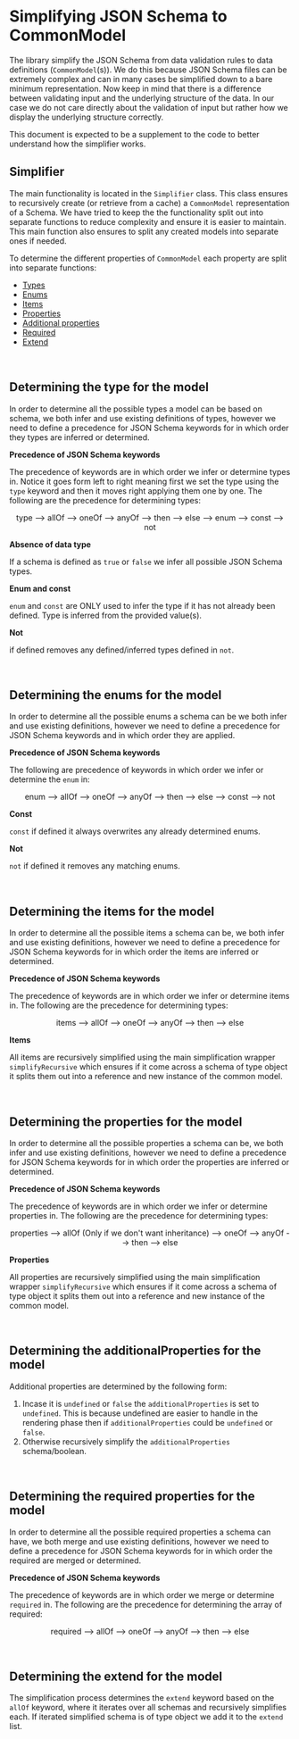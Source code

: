 # Simplifying JSON Schema to CommonModel

The library simplify the JSON Schema from data validation rules to data definitions (`CommonModel`(s)). We do this because JSON Schema files can be extremely complex and can in many cases be simplified down to a bare minimum representation. Now keep in mind that there is a difference between validating input and the underlying structure of the data. In our case we do not care directly about the validation of input but rather how we display the underlying structure correctly.

This document is expected to be a supplement to the code to better understand how the simplifier works.

## Simplifier
The main functionality is located in the `Simplifier` class. This class ensures to recursively create (or retrieve from a cache) a `CommonModel` representation of a Schema. We have tried to keep the the functionality split out into separate functions to reduce complexity and ensure it is easier to maintain. This main function also ensures to split any created models into separate ones if needed.


To determine the different properties of `CommonModel` each property are split into separate functions:

- [Types](#determining-the-type-for-the-model)
- [Enums](#determining-the-enums-for–the-model)
- [Items](#determining-the-items-for-the-model)
- [Properties](#determining-the-properties-for-the-model)
- [Additional properties](#determining-the-additionalProperties-for-the-model)
- [Required](#determining-the-required-properties-for-the-model)
- [Extend](#determining-the-extend-for-the-model)

<br/>

## Determining the type for the model

In order to determine all the possible types a model can be based on schema, we both infer and use existing definitions of types, however we need to define a precedence for JSON Schema keywords for in which order they types are inferred or determined.

**Precedence of JSON Schema keywords**

The precedence of keywords are in which order we infer or determine types in. Notice it goes form left to right meaning first we set the type using the `type` keyword and then it moves right applying them one by one. The following are the precedence for determining types:

<p align="center">type --> allOf --> oneOf --> anyOf --> then --> else --> enum --> const --> not</p>

**Absence of data type**

If a schema is defined as `true` or `false` we infer all possible JSON Schema types.

**Enum and const**

`enum` and `const` are ONLY used to infer the type if it has not already been defined. Type is inferred from the provided value(s).

**Not**

if defined removes any defined/inferred types defined in `not`.

<br/>

## Determining the enums for the model

In order to determine all the possible enums a schema can be we both infer and use existing definitions, however we need to define a precedence for JSON Schema keywords and in which order they are applied.

**Precedence of JSON Schema keywords**

The following are precedence of keywords in which order we infer or determine the `enum` in:

<p align="center">enum --> allOf --> oneOf --> anyOf --> then --> else --> const --> not</p>

**Const**

`const` if defined it always overwrites any already determined enums.

**Not**

`not` if defined it removes any matching enums.

<br/>

## Determining the items for the model

In order to determine all the possible items a schema can be, we both infer and use existing definitions, however we need to define a precedence for JSON Schema keywords for in which order the items are inferred or determined.

**Precedence of JSON Schema keywords**

The precedence of keywords are in which order we infer or determine items in. The following are the precedence for determining types:

<p align="center">items --> allOf --> oneOf --> anyOf --> then --> else</p>

**Items**

All items are recursively simplified using the main simplification wrapper `simplifyRecursive` which ensures if it come across a schema of type object it splits them out into a reference and new instance of the common model.

<br/>

## Determining the properties for the model

In order to determine all the possible properties a schema can be, we both infer and use existing definitions, however we need to define a precedence for JSON Schema keywords for in which order the properties are inferred or determined.

**Precedence of JSON Schema keywords**

The precedence of keywords are in which order we infer or determine properties in. The following are the precedence for determining types:

<p align="center">properties --> allOf (Only if we don't want inheritance) --> oneOf --> anyOf --> then --> else</p>

**Properties**

All properties are recursively simplified using the main simplification wrapper `simplifyRecursive` which ensures if it come across a schema of type object it splits them out into a reference and new instance of the common model.

<br/>

## Determining the additionalProperties for the model

Additional properties are determined by the following form:

1. Incase it is `undefined` or `false` the `additionalProperties` is set to `undefined`. This is because undefined are easier to handle in the rendering phase then if `additionalProperties` could be `undefined` or `false`. 
2. Otherwise recursively simplify the `additionalProperties` schema/boolean.

<br/>

## Determining the required properties for the model

In order to determine all the possible required properties a schema can have, we both merge and use existing definitions, however we need to define a precedence for JSON Schema keywords for in which order the required are merged or determined.

**Precedence of JSON Schema keywords**

The precedence of keywords are in which order we merge or determine `required` in. The following are the precedence for determining the array of required:

<p align="center">required --> allOf --> oneOf --> anyOf --> then --> else</p>

<br/>

## Determining the extend for the model
The simplification process determines the `extend` keyword based on the `allOf` keyword, where it iterates over all schemas and recursively simplifies each. If iterated simplified schema is of type object we add it to the `extend` list.
